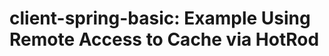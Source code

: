 client-spring-basic: Example Using Remote Access to Cache via HotRod
=========================================

